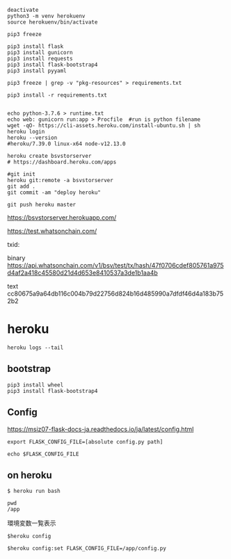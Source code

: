 
```
deactivate
python3 -m venv herokuenv
source herokuenv/bin/activate

pip3 freeze

pip3 install flask
pip3 install gunicorn
pip3 install requests
pip3 install flask-bootstrap4
pip3 install pyyaml

pip3 freeze | grep -v "pkg-resources" > requirements.txt

pip3 install -r requirements.txt


echo python-3.7.6 > runtime.txt
echo web: gunicorn run:app > Procfile  #run is python filename
wget -qO- https://cli-assets.heroku.com/install-ubuntu.sh | sh
heroku login
heroku --version
#heroku/7.39.0 linux-x64 node-v12.13.0

heroku create bsvstorserver
# https://dashboard.heroku.com/apps

#git init
heroku git:remote -a bsvstorserver
git add .
git commit -am "deploy heroku"

git push heroku master
```

https://bsvstorserver.herokuapp.com/

https://test.whatsonchain.com/

txid:

binary
https://api.whatsonchain.com/v1/bsv/test/tx/hash/47f0706cdef805761a975d4af2a418c45580d21d4d653e8410537a3de1b1aa4b

text
cc80675a9a64db116c004b79d22756d824b16d485990a7dfdf46d4a183b752b2


# heroku

```
heroku logs --tail
```

## bootstrap

```
pip3 install wheel
pip3 install flask-bootstrap4
```


## Config

https://msiz07-flask-docs-ja.readthedocs.io/ja/latest/config.html

```
export FLASK_CONFIG_FILE=[absolute config.py path]

echo $FLASK_CONFIG_FILE
```

## on heroku 

```
$ heroku run bash

pwd
/app
```

環境変数一覧表示

```
$heroku config

$heroku config:set FLASK_CONFIG_FILE=/app/config.py
```